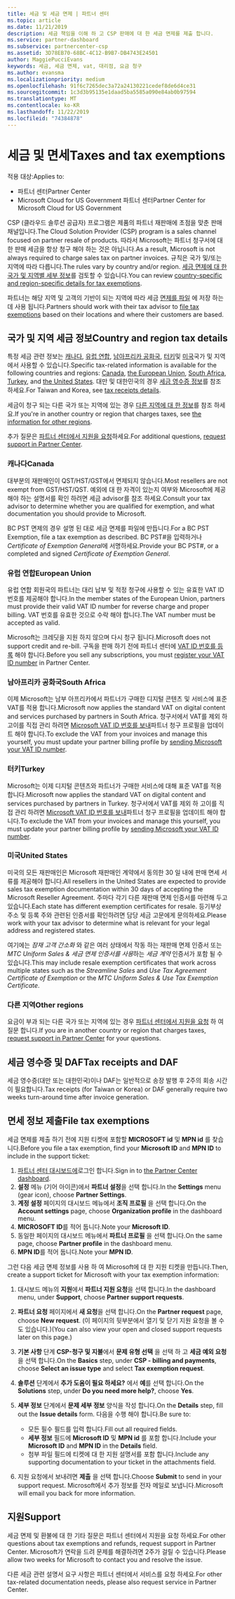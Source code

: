 ```yaml
---
title: 세금 및 세금 면제 | 파트너 센터
ms.topic: article
ms.date: 11/21/2019
description: 세금 책임을 이해 하 고 CSP 판매에 대 한 세금 면제를 제출 합니다.
ms.service: partner-dashboard
ms.subservice: partnercenter-csp
ms.assetid: 3D78EB70-68BC-4C12-B9B7-DB4743E24501
author: MaggiePucciEvans
keywords: 세금, 세금 면제, vat, 대리점, 요금 청구
ms.author: evansma
ms.localizationpriority: medium
ms.openlocfilehash: 91f6c7265dec3a72a24130221cedef8de6d4ce31
ms.sourcegitcommit: 1c3d3b95135e1daad5ba5585a090e84ab0b97594
ms.translationtype: MT
ms.contentlocale: ko-KR
ms.lasthandoff: 11/22/2019
ms.locfileid: "74384878"
---
```

# <a name="taxes-and-tax-exemptions"></a><span data-ttu-id="b6f33-104">세금 및 면세</span><span class="sxs-lookup"><span data-stu-id="b6f33-104">Taxes and tax exemptions</span></span>

<span data-ttu-id="b6f33-105">적용 대상:</span><span class="sxs-lookup"><span data-stu-id="b6f33-105">Applies to:</span></span>

- <span data-ttu-id="b6f33-106">파트너 센터</span><span class="sxs-lookup"><span data-stu-id="b6f33-106">Partner Center</span></span>
- <span data-ttu-id="b6f33-107">Microsoft Cloud for US Government 파트너 센터</span><span class="sxs-lookup"><span data-stu-id="b6f33-107">Partner Center for Microsoft Cloud for US Government</span></span>

<span data-ttu-id="b6f33-108">CSP (클라우드 솔루션 공급자) 프로그램은 제품의 파트너 재판매에 초점을 맞춘 판매 채널입니다.</span><span class="sxs-lookup"><span data-stu-id="b6f33-108">The Cloud Solution Provider (CSP) program is a sales channel focused on partner resale of products.</span></span> <span data-ttu-id="b6f33-109">따라서 Microsoft는 파트너 청구서에 대 한 판매 세금을 항상 청구 해야 하는 것은 아닙니다.</span><span class="sxs-lookup"><span data-stu-id="b6f33-109">As a result, Microsoft is not always required to charge sales tax on partner invoices.</span></span> <span data-ttu-id="b6f33-110">규칙은 국가 및/또는 지역에 따라 다릅니다.</span><span class="sxs-lookup"><span data-stu-id="b6f33-110">The rules vary by country and/or region.</span></span> <span data-ttu-id="b6f33-111">[세금 면제에 대 한 국가 및 지역별 세부 정보](#country-and-region-tax-details)를 검토할 수 있습니다.</span><span class="sxs-lookup"><span data-stu-id="b6f33-111">You can review [country-specific and region-specific details for tax exemptions](#country-and-region-tax-details).</span></span>

<span data-ttu-id="b6f33-112">파트너는 해당 지역 및 고객의 기반이 되는 지역에 따라 세금 [면제를 파일](#file-tax-exemptions) 에 저장 하는 데 사용 됩니다.</span><span class="sxs-lookup"><span data-stu-id="b6f33-112">Partners should work with their tax advisor to [file tax exemptions](#file-tax-exemptions) based on their locations and where their customers are based.</span></span>

## <a name="country-and-region-tax-details"></a><span data-ttu-id="b6f33-113">국가 및 지역 세금 정보</span><span class="sxs-lookup"><span data-stu-id="b6f33-113">Country and region tax details</span></span>

<span data-ttu-id="b6f33-114">특정 세금 관련 정보는 [캐나다](#canada), [유럽 연합](#european-union), [남아프리카 공화국](#south-africa), [터키](#turkey)및 [미국](#united-states)국가 및 지역에서 사용할 수 있습니다.</span><span class="sxs-lookup"><span data-stu-id="b6f33-114">Specific tax-related information is available for the following countries and regions: [Canada](#canada), [the European Union](#european-union), [South Africa](#south-africa), [Turkey](#turkey), and [the United States](#united-states).</span></span> <span data-ttu-id="b6f33-115">대만 및 대한민국의 경우 [세금 영수증 정보](#tax-receipts-and-daf)를 참조 하세요.</span><span class="sxs-lookup"><span data-stu-id="b6f33-115">For Taiwan and Korea, see [tax receipts details](#tax-receipts-and-daf).</span></span>

<span data-ttu-id="b6f33-116">세금이 청구 되는 다른 국가 또는 지역에 있는 경우 [다른 지역에 대 한 정보](#other-regions)를 참조 하세요.</span><span class="sxs-lookup"><span data-stu-id="b6f33-116">If you're in another country or region that charges taxes, see [the information for other regions](#other-regions).</span></span>

<span data-ttu-id="b6f33-117">추가 질문은 [파트너 센터에서 지원을 요청](#support)하세요.</span><span class="sxs-lookup"><span data-stu-id="b6f33-117">For additional questions, [request support in Partner Center](#support).</span></span>

### <a name="canada"></a><span data-ttu-id="b6f33-118">캐나다</span><span class="sxs-lookup"><span data-stu-id="b6f33-118">Canada</span></span>

<span data-ttu-id="b6f33-119">대부분의 재판매인이 QST/HST/GST에서 면제되지 않습니다.</span><span class="sxs-lookup"><span data-stu-id="b6f33-119">Most resellers are not exempt from GST/HST/QST.</span></span> <span data-ttu-id="b6f33-120">예외에 대 한 자격이 있는지 여부와 Microsoft에 제공 해야 하는 설명서를 확인 하려면 세금 advisor를 참조 하세요.</span><span class="sxs-lookup"><span data-stu-id="b6f33-120">Consult your tax advisor to determine whether you are qualified for exemption, and what documentation you should provide to Microsoft.</span></span>

<span data-ttu-id="b6f33-121">BC PST 면제의 경우 설명 된 대로 세금 면제를 파일에 만듭니다.</span><span class="sxs-lookup"><span data-stu-id="b6f33-121">For a BC PST Exemption, file a tax exemption as described.</span></span> <span data-ttu-id="b6f33-122">BC PST#을 입력하거나 *Certificate of Exemption General*에 서명하세요.</span><span class="sxs-lookup"><span data-stu-id="b6f33-122">Provide your BC PST#, or a completed and signed *Certificate of Exemption General*.</span></span>

### <a name="european-union"></a><span data-ttu-id="b6f33-123">유럽 연합</span><span class="sxs-lookup"><span data-stu-id="b6f33-123">European Union</span></span>

<span data-ttu-id="b6f33-124">유럽 연합 회원국의 파트너는 대리 납부 및 적정 청구에 사용할 수 있는 유효한 VAT ID 번호를 제공해야 합니다.</span><span class="sxs-lookup"><span data-stu-id="b6f33-124">In the member states of the European Union, partners must provide their valid VAT ID number for reverse charge and proper billing.</span></span> <span data-ttu-id="b6f33-125">VAT 번호를 유효한 것으로 수락 해야 합니다.</span><span class="sxs-lookup"><span data-stu-id="b6f33-125">The VAT number must be accepted as valid.</span></span>

<span data-ttu-id="b6f33-126">Microsoft는 크레딧을 지원 하지 않으며 다시 청구 됩니다.</span><span class="sxs-lookup"><span data-stu-id="b6f33-126">Microsoft does not support credit and re-bill.</span></span> <span data-ttu-id="b6f33-127">구독을 판매 하기 전에 파트너 센터에 [VAT ID 번호를 등록](organization-tax-info.md) 해야 합니다.</span><span class="sxs-lookup"><span data-stu-id="b6f33-127">Before you sell any subscriptions, you must [register your VAT ID number](organization-tax-info.md) in Partner Center.</span></span>

### <a name="south-africa"></a><span data-ttu-id="b6f33-128">남아프리카 공화국</span><span class="sxs-lookup"><span data-stu-id="b6f33-128">South Africa</span></span>

<span data-ttu-id="b6f33-129">이제 Microsoft는 남부 아프리카에서 파트너가 구매한 디지털 콘텐츠 및 서비스에 표준 VAT를 적용 합니다.</span><span class="sxs-lookup"><span data-stu-id="b6f33-129">Microsoft now applies the standard VAT on digital content and services purchased by partners in South Africa.</span></span> <span data-ttu-id="b6f33-130">청구서에서 VAT를 제외 하 고이를 직접 관리 하려면 [Microsoft VAT ID 번호를 보내](organization-tax-info.md)파트너 청구 프로필을 업데이트 해야 합니다.</span><span class="sxs-lookup"><span data-stu-id="b6f33-130">To exclude the VAT from your invoices and manage this yourself, you must update your partner billing profile by [sending Microsoft your VAT ID number](organization-tax-info.md).</span></span>

### <a name="turkey"></a><span data-ttu-id="b6f33-131">터키</span><span class="sxs-lookup"><span data-stu-id="b6f33-131">Turkey</span></span>

<span data-ttu-id="b6f33-132">Microsoft는 이제 디지털 콘텐츠와 파트너가 구매한 서비스에 대해 표준 VAT를 적용 합니다.</span><span class="sxs-lookup"><span data-stu-id="b6f33-132">Microsoft now applies the standard VAT on digital content and services purchased by partners in Turkey.</span></span> <span data-ttu-id="b6f33-133">청구서에서 VAT를 제외 하 고이를 직접 관리 하려면 [Microsoft VAT ID 번호를 보내](organization-tax-info.md)파트너 청구 프로필을 업데이트 해야 합니다.</span><span class="sxs-lookup"><span data-stu-id="b6f33-133">To exclude the VAT from your invoices and manage this yourself, you must update your partner billing profile by [sending Microsoft your VAT ID number](organization-tax-info.md).</span></span>

### <a name="united-states"></a><span data-ttu-id="b6f33-134">미국</span><span class="sxs-lookup"><span data-stu-id="b6f33-134">United States</span></span>

<span data-ttu-id="b6f33-135">미국의 모든 재판매인은 Microsoft 재판매인 계약에서 동의한 30 일 내에 판매 면세 서류를 제공해야 합니다.</span><span class="sxs-lookup"><span data-stu-id="b6f33-135">All resellers in the United States are expected to provide sales tax exemption documentation within 30 days of accepting the Microsoft Reseller Agreement.</span></span> <span data-ttu-id="b6f33-136">주마다 각기 다른 재판매 면제 인증서를 마련해 두고 있습니다.</span><span class="sxs-lookup"><span data-stu-id="b6f33-136">Each state has different exemption certificates for resale.</span></span> <span data-ttu-id="b6f33-137">등기부상 주소 및 등록 주와 관련된 인증서를 확인하려면 담당 세금 고문에게 문의하세요.</span><span class="sxs-lookup"><span data-stu-id="b6f33-137">Please work with your tax advisor to determine what is relevant for your legal address and registered states.</span></span>

<span data-ttu-id="b6f33-138">여기에는 *잠재 고객 간소화* 와 같은 여러 상태에서 작동 하는 재판매 면제 인증서 또는 *MTC Uniform Sales & 세금 면제 인증서를 사용*하는 *세금 계약* 인증서가 포함 될 수 있습니다.</span><span class="sxs-lookup"><span data-stu-id="b6f33-138">This may include resale exemption certificates that work across multiple states such as the *Streamline Sales* and *Use Tax Agreement Certificate of Exemption* or the *MTC Uniform Sales & Use Tax Exemption Certificate*.</span></span>

### <a name="other-regions"></a><span data-ttu-id="b6f33-139">다른 지역</span><span class="sxs-lookup"><span data-stu-id="b6f33-139">Other regions</span></span>

<span data-ttu-id="b6f33-140">요금이 부과 되는 다른 국가 또는 지역에 있는 경우 [파트너 센터에서 지원을 요청](#support) 하 여 질문 합니다.</span><span class="sxs-lookup"><span data-stu-id="b6f33-140">If you are in another country or region that charges taxes, [request support in Partner Center](#support) for your questions.</span></span>

## <a name="tax-receipts-and-daf"></a><span data-ttu-id="b6f33-141">세금 영수증 및 DAF</span><span class="sxs-lookup"><span data-stu-id="b6f33-141">Tax receipts and DAF</span></span>

<span data-ttu-id="b6f33-142">세금 영수증(대만 또는 대한민국)이나 DAF는 일반적으로 송장 발행 후 2주의 회송 시간이 필요합니다.</span><span class="sxs-lookup"><span data-stu-id="b6f33-142">Tax receipts (for Taiwan or Korea) or DAF generally require two weeks turn-around time after invoice generation.</span></span>

## <a name="file-tax-exemptions"></a><span data-ttu-id="b6f33-143">면세 정보 제출</span><span class="sxs-lookup"><span data-stu-id="b6f33-143">File tax exemptions</span></span>

<span data-ttu-id="b6f33-144">세금 면제를 제출 하기 전에 지원 티켓에 포함할 **MICROSOFT id** 및 **MPN id** 를 찾습니다.</span><span class="sxs-lookup"><span data-stu-id="b6f33-144">Before you file a tax exemption, find your **Microsoft ID** and **MPN ID** to include in the support ticket:</span></span>

1. <span data-ttu-id="b6f33-145">[파트너 센터 대시보드에](https://partner.microsoft.com/dashboard/)로그인 합니다.</span><span class="sxs-lookup"><span data-stu-id="b6f33-145">Sign in to [the Partner Center dashboard](https://partner.microsoft.com/dashboard/).</span></span>
2. <span data-ttu-id="b6f33-146">**설정** 메뉴 (기어 아이콘)에서 **파트너 설정**을 선택 합니다.</span><span class="sxs-lookup"><span data-stu-id="b6f33-146">In the **Settings** menu (gear icon), choose **Partner Settings**.</span></span>
3. <span data-ttu-id="b6f33-147">**계정 설정** 페이지의 대시보드 메뉴에서 **조직 프로필** 을 선택 합니다.</span><span class="sxs-lookup"><span data-stu-id="b6f33-147">On the **Account settings** page, choose **Organization profile** in the dashboard menu.</span></span>
4. <span data-ttu-id="b6f33-148">**MICROSOFT ID**를 적어 둡니다.</span><span class="sxs-lookup"><span data-stu-id="b6f33-148">Note your **Microsoft ID**.</span></span>
5. <span data-ttu-id="b6f33-149">동일한 페이지의 대시보드 메뉴에서 **파트너 프로필** 을 선택 합니다.</span><span class="sxs-lookup"><span data-stu-id="b6f33-149">On the same page, choose **Partner profile** in the dashboard menu.</span></span>
6. <span data-ttu-id="b6f33-150">**MPN ID**를 적어 둡니다.</span><span class="sxs-lookup"><span data-stu-id="b6f33-150">Note your **MPN ID**.</span></span>

<span data-ttu-id="b6f33-151">그런 다음 세금 면제 정보를 사용 하 여 Microsoft에 대 한 지원 티켓을 만듭니다.</span><span class="sxs-lookup"><span data-stu-id="b6f33-151">Then, create a support ticket for Microsoft with your tax exemption information:</span></span>

1. <span data-ttu-id="b6f33-152">대시보드 메뉴의 **지원**에서 **파트너 지원 요청**을 선택 합니다.</span><span class="sxs-lookup"><span data-stu-id="b6f33-152">In the dashboard menu, under **Support**, choose **Partner support requests**.</span></span>
2. <span data-ttu-id="b6f33-153">**파트너 요청** 페이지에서 **새 요청**을 선택 합니다.</span><span class="sxs-lookup"><span data-stu-id="b6f33-153">On the **Partner request** page, choose **New request**.</span></span> <span data-ttu-id="b6f33-154">(이 페이지의 뒷부분에서 열기 및 닫기 지원 요청을 볼 수도 있습니다.)</span><span class="sxs-lookup"><span data-stu-id="b6f33-154">(You can also view your open and closed support requests later on this page.)</span></span>
3. <span data-ttu-id="b6f33-155">**기본 사항** 단계 **CSP-청구 및 지불**에서 **문제 유형 선택** 을 선택 하 고 **세금 예외 요청**을 선택 합니다.</span><span class="sxs-lookup"><span data-stu-id="b6f33-155">On the **Basics** step, under **CSP - billing and payments**, choose **Select an issue type** and select **Tax exemption request**.</span></span>
4. <span data-ttu-id="b6f33-156">**솔루션** 단계에서 **추가 도움이 필요 하세요?** 에서 **예**를 선택 합니다.</span><span class="sxs-lookup"><span data-stu-id="b6f33-156">On the **Solutions** step, under **Do you need more help?**, choose **Yes**.</span></span>
5. <span data-ttu-id="b6f33-157">**세부 정보** 단계에서 **문제 세부 정보** 양식을 작성 합니다.</span><span class="sxs-lookup"><span data-stu-id="b6f33-157">On the **Details** step, fill out the **Issue details** form.</span></span> <span data-ttu-id="b6f33-158">다음을 수행 해야 합니다.</span><span class="sxs-lookup"><span data-stu-id="b6f33-158">Be sure to:</span></span>

    - <span data-ttu-id="b6f33-159">모든 필수 필드를 입력 합니다.</span><span class="sxs-lookup"><span data-stu-id="b6f33-159">Fill out all required fields.</span></span>
    - <span data-ttu-id="b6f33-160">**세부 정보** 필드에 **Microsoft ID** 및 **MPN id** 를 포함 합니다.</span><span class="sxs-lookup"><span data-stu-id="b6f33-160">Include your **Microsoft ID** and **MPN ID** in the **Details** field.</span></span>
    - <span data-ttu-id="b6f33-161">첨부 파일 필드에 티켓에 대 한 지원 설명서를 포함 합니다.</span><span class="sxs-lookup"><span data-stu-id="b6f33-161">Include any supporting documentation to your ticket in the attachments field.</span></span>

6. <span data-ttu-id="b6f33-162">지원 요청에서 보내려면 **제출** 을 선택 합니다.</span><span class="sxs-lookup"><span data-stu-id="b6f33-162">Choose **Submit** to send in your support request.</span></span> <span data-ttu-id="b6f33-163">Microsoft에서 추가 정보를 전자 메일로 보냅니다.</span><span class="sxs-lookup"><span data-stu-id="b6f33-163">Microsoft will email you back for more information.</span></span>

## <a name="support"></a><span data-ttu-id="b6f33-164">지원</span><span class="sxs-lookup"><span data-stu-id="b6f33-164">Support</span></span>

<span data-ttu-id="b6f33-165">세금 면제 및 환불에 대 한 기타 질문은 파트너 센터에서 지원을 요청 하세요.</span><span class="sxs-lookup"><span data-stu-id="b6f33-165">For other questions about tax exemptions and refunds, request support in Partner Center.</span></span> <span data-ttu-id="b6f33-166">Microsoft가 연락을 드려 문제를 해결하려면 2주가 걸릴 수 있습니다.</span><span class="sxs-lookup"><span data-stu-id="b6f33-166">Please allow two weeks for Microsoft to contact you and resolve the issue.</span></span>

<span data-ttu-id="b6f33-167">다른 세금 관련 설명서 요구 사항은 파트너 센터에서 서비스를 요청 하세요.</span><span class="sxs-lookup"><span data-stu-id="b6f33-167">For other tax-related documentation needs, please also request service in Partner Center.</span></span>
